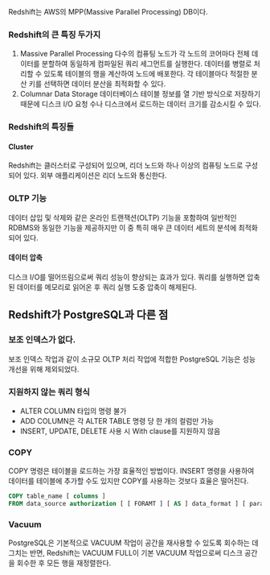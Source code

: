 Redshift는 AWS의 MPP(Massive Parallel Processing) DB이다.

### Redshift의 큰 특징 두가지

1. Massive Parallel Processing
    다수의 컴퓨팅 노드가 각 노드의 코어마다 전체 데이터를 분할하여 동일하게 컴파일된 쿼리 세그먼트를 실행한다. 
    데이터를 병렬로 처리할 수 있도록 테이블의 행을 계산하여 노드에 배포한다.
    각 테이블마다 적절한 분산 키를 선택하면 데이터 분산을 최적화할 수 있다.
2. Columnar Data Storage
    데이터베이스 테이블 정보를 열 기반 방식으로 저장하기 때문에 디스크 I/O 요청 수나 디스크에서 로드하는 데이터 크기를 감소시킬 수 있다.



### Redshift의 특징들

#### Cluster

Redshift는 클러스터로 구성되어 있으며, 리더 노드와 하나 이상의 컴퓨팅 노드로 구성되어 있다. 외부 애플리케이션은 리더 노드와 통신한다.

### OLTP 기능

데이터 삽입 및 삭제와 같은 온라인 트랜잭션(OLTP) 기능을 포함하여 일반적인 RDBMS와 동일한 기능을 제공하지만 이 중 특히 매우 큰 데이터 세트의 분석에 최적화되어 있다.

#### 데이터 압축

디스크 I/O를 떨어뜨림으로써 쿼리 성능이 향상되는 효과가 있다. 쿼리를 실행하면 압축된 데이터를 메모리로 읽어온 후 쿼리 실행 도중 압축이 해제된다.



## Redshift가 PostgreSQL과 다른 점

### 보조 인덱스가 없다.

보조 인덱스 작업과 같이 소규모 OLTP 처리 작업에 적합한 PostgreSQL 기능은 성능 개선을 위해 제외되었다.

### 지원하지 않는 쿼리 형식

- ALTER COLUMN 타입의 명령 불가
- ADD COLUMN은 각 ALTER TABLE 명령 당 한 개의 컬럼만 가능
- INSERT, UPDATE, DELETE 사용 시 With clause를 지원하지 않음

### COPY

COPY 명령은 테이블을 로드하는 가장 효율적인 방법이다. INSERT 명령을 사용하여 데이터를 테이블에 추가할 수도 있지만 COPY를 사용하는 것보다 효율은 떨어진다.

```sql
COPY table_name [ columns ]
FROM data_source authorization [ [ FORAMT ] [ AS ] data_format ] [ parameter [ argument ] [, ...] ]
```

### Vacuum

PostgreSQL은 기본적으로 VACUUM 작업이 공간을 재사용할 수 있도록 회수하는 데 그치는 반면, Redshift는 VACUUM FULL이 기본 VACUUM 작업으로써 디스크 공간을 회수한 후 모든 행을 재정렬한다.